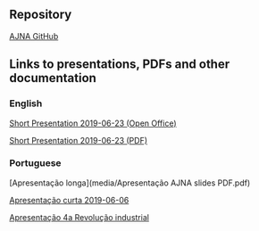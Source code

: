 ## Repository

<a href="https://github.com/IvanBrasilico/ajna_docs">AJNA GitHub</a> 

## Links to presentations, PDFs and other documentation

### English
[Short Presentation 2019-06-23 (Open Office)](media/Presentation201906.odp)

[Short Presentation 2019-06-23 (PDF)](media/Presentation201906.pdf)


### Portuguese
[Apresentação longa](media/Apresentação AJNA slides PDF.pdf)

[Apresentação curta 2019-06-06](media/Apresentacao201904(Gerencial).odp)

[Apresentação 4a Revolução industrial](media/4RevolucaoIndustrial_versaomaiscurta.odp)




